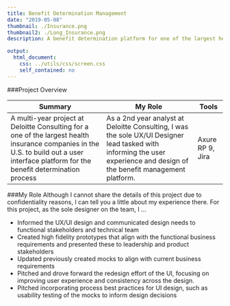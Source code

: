 ```yaml
---
title: Benefit Determination Management
date: "2019-05-08"
thumbnail: ./Insurance.png
thumbnail2: ./Long_Insurance.png
description: A benefit determination platform for one of the largest health insurance companies in the U.S.

output:
  html_document:
    css: ../utils/css/screen.css
    self_contained: no
---
```


###Project Overview

 <table>
  <thead>
    <tr>
      <th>Summary</th>
      <th>My Role</th>
      <th>Tools</th>
    </tr>
  </thead>
  <tbody>
  <tr>
<td>A multi-year project at Deloitte Consulting for a one of the largest health insurance companies in the U.S. to build out a user interface platform for the benefit determination process</td>
 <td>
As a 2nd year analyst at Deloitte Consulting, I was the sole UX/UI Designer lead tasked with informing the user experience and design of the benefit management platform.</td>

<td>Axure RP 9, Jira</td>
</tr>

 </table>

###My Role
Although I cannot share the details of this project due to confidentiality reasons, I can tell you a little about my experience there. For this project, as the sole designer on the team, I ...

- Informed the UX/UI design and communicated design needs to functional stakeholders and technical team
- Created high fidelity prototypes that align with the functional business requirements and presented these to leadership and product stakeholders
- Updated previously created mocks to align with current business requirements
- Pitched and drove forward the redesign effort of the UI, focusing on improving user experience and consistency across the design.
- Pitched incorporating process best practices for UI design, such as usability testing of the mocks to inform design decisions
